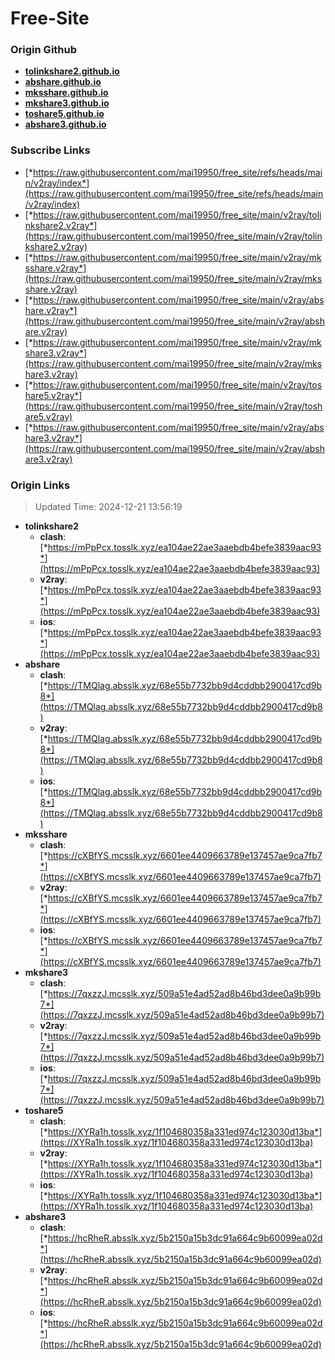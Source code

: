 # Free-Site

### Origin Github

- [**tolinkshare2.github.io**](https://github.com/tolinkshare2/tolinkshare2.github.io)
- [**abshare.github.io**](https://github.com/abshare/abshare.github.io)
- [**mksshare.github.io**](https://github.com/mksshare/mksshare.github.io)
- [**mkshare3.github.io**](https://github.com/mkshare3/mkshare3.github.io)
- [**toshare5.github.io**](https://github.com/toshare5/toshare5.github.io)
- [**abshare3.github.io**](https://github.com/abshare3/abshare3.github.io)

### Subscribe Links

- [*https://raw.githubusercontent.com/mai19950/free_site/refs/heads/main/v2ray/index*](https://raw.githubusercontent.com/mai19950/free_site/refs/heads/main/v2ray/index)
- [*https://raw.githubusercontent.com/mai19950/free_site/main/v2ray/tolinkshare2.v2ray*](https://raw.githubusercontent.com/mai19950/free_site/main/v2ray/tolinkshare2.v2ray)
- [*https://raw.githubusercontent.com/mai19950/free_site/main/v2ray/mksshare.v2ray*](https://raw.githubusercontent.com/mai19950/free_site/main/v2ray/mksshare.v2ray)
- [*https://raw.githubusercontent.com/mai19950/free_site/main/v2ray/abshare.v2ray*](https://raw.githubusercontent.com/mai19950/free_site/main/v2ray/abshare.v2ray)
- [*https://raw.githubusercontent.com/mai19950/free_site/main/v2ray/mkshare3.v2ray*](https://raw.githubusercontent.com/mai19950/free_site/main/v2ray/mkshare3.v2ray)
- [*https://raw.githubusercontent.com/mai19950/free_site/main/v2ray/toshare5.v2ray*](https://raw.githubusercontent.com/mai19950/free_site/main/v2ray/toshare5.v2ray)
- [*https://raw.githubusercontent.com/mai19950/free_site/main/v2ray/abshare3.v2ray*](https://raw.githubusercontent.com/mai19950/free_site/main/v2ray/abshare3.v2ray)

### Origin Links

> Updated Time: 2024-12-21 13:56:19

- **tolinkshare2**
  - **clash**: [*https://mPpPcx.tosslk.xyz/ea104ae22ae3aaebdb4befe3839aac93*](https://mPpPcx.tosslk.xyz/ea104ae22ae3aaebdb4befe3839aac93)
  - **v2ray**: [*https://mPpPcx.tosslk.xyz/ea104ae22ae3aaebdb4befe3839aac93*](https://mPpPcx.tosslk.xyz/ea104ae22ae3aaebdb4befe3839aac93)
  - **ios**: [*https://mPpPcx.tosslk.xyz/ea104ae22ae3aaebdb4befe3839aac93*](https://mPpPcx.tosslk.xyz/ea104ae22ae3aaebdb4befe3839aac93)
- **abshare**
  - **clash**: [*https://TMQlag.absslk.xyz/68e55b7732bb9d4cddbb2900417cd9b8*](https://TMQlag.absslk.xyz/68e55b7732bb9d4cddbb2900417cd9b8)
  - **v2ray**: [*https://TMQlag.absslk.xyz/68e55b7732bb9d4cddbb2900417cd9b8*](https://TMQlag.absslk.xyz/68e55b7732bb9d4cddbb2900417cd9b8)
  - **ios**: [*https://TMQlag.absslk.xyz/68e55b7732bb9d4cddbb2900417cd9b8*](https://TMQlag.absslk.xyz/68e55b7732bb9d4cddbb2900417cd9b8)
- **mksshare**
  - **clash**: [*https://cXBfYS.mcsslk.xyz/6601ee4409663789e137457ae9ca7fb7*](https://cXBfYS.mcsslk.xyz/6601ee4409663789e137457ae9ca7fb7)
  - **v2ray**: [*https://cXBfYS.mcsslk.xyz/6601ee4409663789e137457ae9ca7fb7*](https://cXBfYS.mcsslk.xyz/6601ee4409663789e137457ae9ca7fb7)
  - **ios**: [*https://cXBfYS.mcsslk.xyz/6601ee4409663789e137457ae9ca7fb7*](https://cXBfYS.mcsslk.xyz/6601ee4409663789e137457ae9ca7fb7)
- **mkshare3**
  - **clash**: [*https://7qxzzJ.mcsslk.xyz/509a51e4ad52ad8b46bd3dee0a9b99b7*](https://7qxzzJ.mcsslk.xyz/509a51e4ad52ad8b46bd3dee0a9b99b7)
  - **v2ray**: [*https://7qxzzJ.mcsslk.xyz/509a51e4ad52ad8b46bd3dee0a9b99b7*](https://7qxzzJ.mcsslk.xyz/509a51e4ad52ad8b46bd3dee0a9b99b7)
  - **ios**: [*https://7qxzzJ.mcsslk.xyz/509a51e4ad52ad8b46bd3dee0a9b99b7*](https://7qxzzJ.mcsslk.xyz/509a51e4ad52ad8b46bd3dee0a9b99b7)
- **toshare5**
  - **clash**: [*https://XYRa1h.tosslk.xyz/1f104680358a331ed974c123030d13ba*](https://XYRa1h.tosslk.xyz/1f104680358a331ed974c123030d13ba)
  - **v2ray**: [*https://XYRa1h.tosslk.xyz/1f104680358a331ed974c123030d13ba*](https://XYRa1h.tosslk.xyz/1f104680358a331ed974c123030d13ba)
  - **ios**: [*https://XYRa1h.tosslk.xyz/1f104680358a331ed974c123030d13ba*](https://XYRa1h.tosslk.xyz/1f104680358a331ed974c123030d13ba)
- **abshare3**
  - **clash**: [*https://hcRheR.absslk.xyz/5b2150a15b3dc91a664c9b60099ea02d*](https://hcRheR.absslk.xyz/5b2150a15b3dc91a664c9b60099ea02d)
  - **v2ray**: [*https://hcRheR.absslk.xyz/5b2150a15b3dc91a664c9b60099ea02d*](https://hcRheR.absslk.xyz/5b2150a15b3dc91a664c9b60099ea02d)
  - **ios**: [*https://hcRheR.absslk.xyz/5b2150a15b3dc91a664c9b60099ea02d*](https://hcRheR.absslk.xyz/5b2150a15b3dc91a664c9b60099ea02d)

